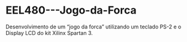 # EEL480---Jogo-da-Forca
Desenvolvimento de um “jogo da forca” utilizando um teclado PS-2 e o Display LCD do kit Xilinx Spartan 3.  
